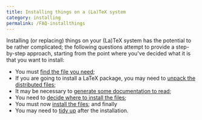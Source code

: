 ```yaml
---
title: Installing things on a (La)TeX system
category: installing
permalink: /FAQ-installthings
---
```


Installing (or replacing) things on your (La)TeX system has the
potential to be rather complicated; the following questions attempt to
provide a step-by-step approach, starting from the point where you've
decided what it is that you want to install:
  

-  You must [find the file you need](FAQ-install-find);
-  If you are going to install a LaTeX package, you may need to
    [unpack the distributed files](FAQ-install-unpack);
-  It may be necessary to 
    [generate some documentation to read](FAQ-install-doc);
-  You need to 
    [decide where to install the files](FAQ-install-where);
-  You must now [install the files](FAQ-inst-wlcf); and
    finally
-  You may need to [tidy up](FAQ-inst-tidy) after the installation.

